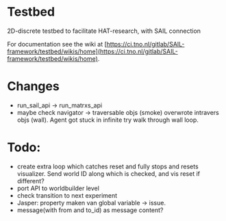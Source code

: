 # Testbed

2D-discrete testbed to facilitate HAT-research, with SAIL connection

For documentation see the wiki at [https://ci.tno.nl/gitlab/SAIL-framework/testbed/wikis/home](https://ci.tno.nl/gitlab/SAIL-framework/testbed/wikis/home).

# Changes
- run_sail_api -> run_matrxs_api
- maybe check navigator -> traversable objs (smoke) overwrote intravers objs (wall). Agent got stuck in infinite try walk through wall loop.



# Todo:
- create extra loop which catches reset and fully stops and resets visualizer. Send world ID along which is checked, 
and vis reset if different?
- port API to worldbuilder level
- check transition to next experiment
- Jasper: property maken van global variable -> issue. 
- message(with from and to_id) as message content?